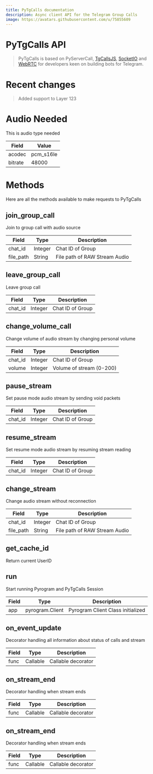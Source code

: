 ```yaml
---
title: PyTgCalls documentation
description: Async client API for the Telegram Group Calls
image: https://avatars.githubusercontent.com/u/75855609
---
```

# PyTgCalls API
> PyTgCalls is based on PyServerCall, [TgCallsJS](https://github.com/tgcallsjs/tgcalls), 
> [SocketIO](https://socket.io/) and [WebRTC](https://webrtc.org/)
> for developers keen on building bots for Telegram.

# Recent changes
> Added support to Layer 123

# Audio Needed
This is audio type needed

Field | Value
--- | ---
acodec | pcm_s16le 
bitrate | 48000

# Methods
Here are all the methods available to make requests to PyTgCalls

## join_group_call
Join to group call with audio source

Field | Type | Description
--- | --- | ---
chat_id | Integer | Chat ID of Group
file_path | String | File path of RAW Stream Audio

## leave_group_call
Leave group call

Field | Type | Description
--- | --- | ---
chat_id | Integer | Chat ID of Group

## change_volume_call
Change volume of audio stream by changing personal volume

Field | Type | Description
--- | --- | ---
chat_id | Integer | Chat ID of Group
volume | Integer | Volume of stream (0-200)


## pause_stream
Set pause mode audio stream by sending void packets

Field | Type | Description
--- | --- | ---
chat_id | Integer | Chat ID of Group

## resume_stream
Set resume mode audio stream by resuming stream reading

Field | Type | Description
--- | --- | ---
chat_id | Integer | Chat ID of Group

## change_stream
Change audio stream without reconnection

Field | Type | Description
--- | --- | ---
chat_id | Integer | Chat ID of Group
file_path | String | File path of RAW Stream Audio

## get_cache_id
Return current UserID

## run
Start running Pyrogram and PyTgCalls Session

Field | Type | Description
--- | --- | ---
app | pyrogram.Client | Pyrogram Client Class initialized

## on_event_update
Decorator handling all information about status of calls and stream

Field | Type | Description
--- | --- | ---
func | Callable | Callable decorator

## on_stream_end
Decorator handling when stream ends

Field | Type | Description
--- | --- | ---
func | Callable | Callable decorator

## on_stream_end
Decorator handling when stream ends

Field | Type | Description
--- | --- | ---
func | Callable | Callable decorator
